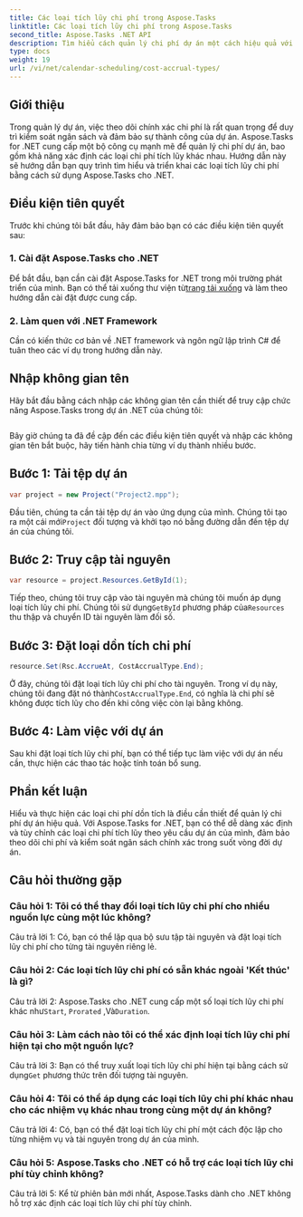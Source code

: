 ```yaml
---
title: Các loại tích lũy chi phí trong Aspose.Tasks
linktitle: Các loại tích lũy chi phí trong Aspose.Tasks
second_title: Aspose.Tasks .NET API
description: Tìm hiểu cách quản lý chi phí dự án một cách hiệu quả với Aspose.Tasks for .NET. Xác định các loại chi phí tích lũy để theo dõi ngân sách chính xác.
type: docs
weight: 19
url: /vi/net/calendar-scheduling/cost-accrual-types/
---
```

## Giới thiệu

Trong quản lý dự án, việc theo dõi chính xác chi phí là rất quan trọng để duy trì kiểm soát ngân sách và đảm bảo sự thành công của dự án. Aspose.Tasks for .NET cung cấp một bộ công cụ mạnh mẽ để quản lý chi phí dự án, bao gồm khả năng xác định các loại chi phí tích lũy khác nhau. Hướng dẫn này sẽ hướng dẫn bạn quy trình tìm hiểu và triển khai các loại tích lũy chi phí bằng cách sử dụng Aspose.Tasks cho .NET.

## Điều kiện tiên quyết

Trước khi chúng tôi bắt đầu, hãy đảm bảo bạn có các điều kiện tiên quyết sau:

### 1. Cài đặt Aspose.Tasks cho .NET

 Để bắt đầu, bạn cần cài đặt Aspose.Tasks for .NET trong môi trường phát triển của mình. Bạn có thể tải xuống thư viện từ[trang tải xuống](https://releases.aspose.com/tasks/net/) và làm theo hướng dẫn cài đặt được cung cấp.

### 2. Làm quen với .NET Framework

Cần có kiến thức cơ bản về .NET framework và ngôn ngữ lập trình C# để tuân theo các ví dụ trong hướng dẫn này.

## Nhập không gian tên

Hãy bắt đầu bằng cách nhập các không gian tên cần thiết để truy cập chức năng Aspose.Tasks trong dự án .NET của chúng tôi:

```csharp

```

Bây giờ chúng ta đã đề cập đến các điều kiện tiên quyết và nhập các không gian tên bắt buộc, hãy tiến hành chia từng ví dụ thành nhiều bước.

## Bước 1: Tải tệp dự án

```csharp
var project = new Project("Project2.mpp");
```

 Đầu tiên, chúng ta cần tải tệp dự án vào ứng dụng của mình. Chúng tôi tạo ra một cái mới`Project` đối tượng và khởi tạo nó bằng đường dẫn đến tệp dự án của chúng tôi.

## Bước 2: Truy cập tài nguyên

```csharp
var resource = project.Resources.GetById(1);
```

 Tiếp theo, chúng tôi truy cập vào tài nguyên mà chúng tôi muốn áp dụng loại tích lũy chi phí. Chúng tôi sử dụng`GetById` phương pháp của`Resources` thu thập và chuyển ID tài nguyên làm đối số.

## Bước 3: Đặt loại dồn tích chi phí

```csharp
resource.Set(Rsc.AccrueAt, CostAccrualType.End);
```

 Ở đây, chúng tôi đặt loại tích lũy chi phí cho tài nguyên. Trong ví dụ này, chúng tôi đang đặt nó thành`CostAccrualType.End`, có nghĩa là chi phí sẽ không được tích lũy cho đến khi công việc còn lại bằng không.

## Bước 4: Làm việc với dự án

Sau khi đặt loại tích lũy chi phí, bạn có thể tiếp tục làm việc với dự án nếu cần, thực hiện các thao tác hoặc tính toán bổ sung.

## Phần kết luận

Hiểu và thực hiện các loại chi phí dồn tích là điều cần thiết để quản lý chi phí dự án hiệu quả. Với Aspose.Tasks for .NET, bạn có thể dễ dàng xác định và tùy chỉnh các loại chi phí tích lũy theo yêu cầu dự án của mình, đảm bảo theo dõi chi phí và kiểm soát ngân sách chính xác trong suốt vòng đời dự án.

## Câu hỏi thường gặp

### Câu hỏi 1: Tôi có thể thay đổi loại tích lũy chi phí cho nhiều nguồn lực cùng một lúc không?

Câu trả lời 1: Có, bạn có thể lặp qua bộ sưu tập tài nguyên và đặt loại tích lũy chi phí cho từng tài nguyên riêng lẻ.

### Câu hỏi 2: Các loại tích lũy chi phí có sẵn khác ngoài 'Kết thúc' là gì?

 Câu trả lời 2: Aspose.Tasks cho .NET cung cấp một số loại tích lũy chi phí khác như`Start`, `Prorated` ,Và`Duration`.

### Câu hỏi 3: Làm cách nào tôi có thể xác định loại tích lũy chi phí hiện tại cho một nguồn lực?

 Câu trả lời 3: Bạn có thể truy xuất loại tích lũy chi phí hiện tại bằng cách sử dụng`Get` phương thức trên đối tượng tài nguyên.

### Câu hỏi 4: Tôi có thể áp dụng các loại tích lũy chi phí khác nhau cho các nhiệm vụ khác nhau trong cùng một dự án không?

Câu trả lời 4: Có, bạn có thể đặt loại tích lũy chi phí một cách độc lập cho từng nhiệm vụ và tài nguyên trong dự án của mình.

### Câu hỏi 5: Aspose.Tasks cho .NET có hỗ trợ các loại tích lũy chi phí tùy chỉnh không?

Câu trả lời 5: Kể từ phiên bản mới nhất, Aspose.Tasks dành cho .NET không hỗ trợ xác định các loại tích lũy chi phí tùy chỉnh.